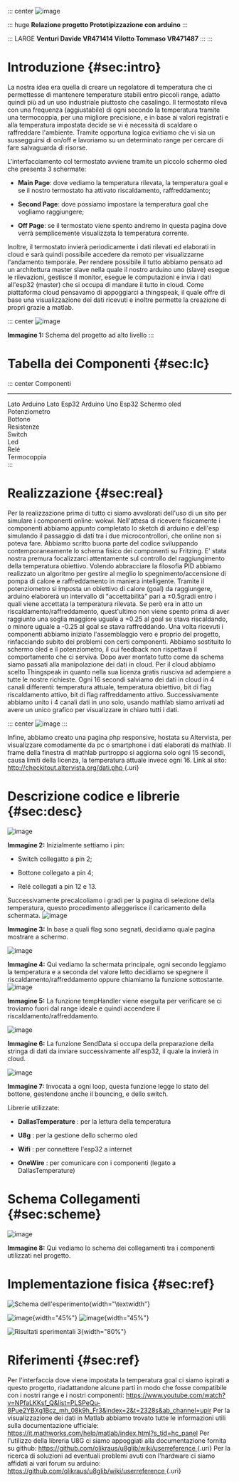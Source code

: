 ::: center
![image](images/logo.png)

::: huge
**Relazione progetto Prototipizzazione con arduino**
:::

::: LARGE
**Venturi Davide VR471414 Vilotto Tommaso VR471487**
:::
:::

# Introduzione {#sec:intro}

La nostra idea era quella di creare un regolatore di temperatura che ci
permettesse di mantenere temperature stabili entro piccoli range, adatto
quindi più ad un uso industriale piuttosto che casalingo. Il termostato
rileva con una frequenza (aggiustabile) di ogni secondo la temperatura
tramite una termocoppia, per una migliore precisione, e in base ai
valori registrati e alla temperatura impostata decide se vi è necessità
di scaldare o raffreddare l'ambiente. Tramite opportuna logica evitiamo
che vi sia un sussegguirsi di on/off e lavoriamo su un determinato range
per cercare di fare salvaguarda di risorse.

L'interfacciamento col termostato avviene tramite un piccolo schermo
oled che presenta 3 schermate:

-   **Main Page**: dove vediamo la temperatura rilevata, la temperatura
    goal e se il nostro termostato ha attivato riscaldamento,
    raffreddamento;

-   **Second Page**: dove possiamo impostare la temperatura goal che
    vogliamo raggiungere;

-   **Off Page**: se il termostato viene spento andremo in questa pagina
    dove verrà semplicemente visualizzata la temperatura corrente.

Inoltre, il termostato invierà periodicamente i dati rilevati ed
elaborati in cloud e sarà quindi possibile accedere da remoto per
visualizzarne l'andamento temporale. Per rendere possibile il tutto
abbiamo pensato ad un architettura master slave nella quale il nostro
arduino uno (slave) esegue le rilevazioni, gestisce il monitor, esegue
le computazioni e invia i dati all'esp32 (master) che si occupa di
mandare il tutto in cloud. Come piattaforma cloud pensavamo di
appoggiarci a thingspeak, il quale offre di base una visualizzazione dei
dati ricevuti e inoltre permette la creazione di propri grazie a matlab.

::: center
![image](images/schema.png)

**Immagine 1:** Schema del progetto ad alto livello
:::

# Tabella dei Componenti {#sec:lc}

::: center
  Componenti      
  --------------- ------------
  Lato Arduino    Lato Esp32
  Arduino Uno     Esp32
  Schermo oled    
  Potenziometro   
  Bottone         
  Resistenze      
  Switch          
  Led             
  Relé            
  Termocoppia     
:::

# Realizzazione {#sec:real}

Per la realizzazione prima di tutto ci siamo avvalorati dell'uso di un
sito per simulare i componenti online: wokwi. Nell'attesa di ricevere
fisicamente i componenti abbiamo appunto completato lo sketch di arduino
e dell'esp simulando il passaggio di dati tra i due microcontrollori,
che online non si poteva fare. Abbiamo scritto buona parte del codice
sviluppando contemporaneamente lo schema fisico dei componenti su
Fritzing. E' stata nostra premura focalizzarci attentamente sul
controllo del raggiungimento della temperatura obiettivo. Volendo
abbracciare la filosofia PID abbiamo realizzato un algoritmo per gestire
al meglio lo spegnimento/accensione di pompa di calore e raffreddamento
in maniera intelligente. Tramite il potenziometro si imposta un
obiettivo di calore (goal) da raggiungere, arduino elaborerà un
intervallo di "accettabilità" pari a ±0.5gradi entro i quali viene
accettata la temperatura rilevata. Se però era in atto un
riscaldamento/raffreddamento, quest'ultimo non viene spento prima di
aver raggiunto una soglia maggiore uguale a +0.25 al goal se stava
riscaldando, o minore uguale a -0.25 al goal se stava raffreddando. Una
volta ricevuti i componenti abbiamo iniziato l'assemblaggio vero e
proprio del progetto, rinfacciando subito dei problemi con certi
componenti. Abbiamo sostituito lo schermo oled e il potenziometro, il
cui feedback non rispettava il comportamento che ci serviva. Dopo aver
montato tutto come da schema siamo passati alla manipolazione dei dati
in cloud. Per il cloud abbiamo scelto Thingspeak in quanto nella sua
licenza gratis riusciva ad adempiere a tutte le nostre richieste. Ogni
16 secondi salviamo dei dati in cloud in 4 canali differenti:
temperatura attuale, temperatura obiettivo, bit di flag riscaldamento
attivo, bit di flag raffreddamento attivo. Successivamente abbiamo unito
i 4 canali dati in uno solo, usando mathlab siamo arrivati ad avere un
unico grafico per visualizzare in chiaro tutti i dati.

::: center
![image](images/grafico.jpg)
:::

Infine, abbiamo creato una pagina php responsive, hostata su Altervista,
per visualizzare comodamente da pc o smartphone i dati elaborati da
mathlab. Il frame della finestra di mathlab purtroppo si aggiorna solo
ogni 15 secondi, causa limiti della licenza, la temperatura attuale
invece ogni 16. Link al sito:
[http://checkitout.altervista.org/dati.php ](http://checkitout.altervista.org/dati.php ){.uri}

# Descrizione codice e librerie {#sec:desc}

![image](images/setup.PNG)

**Immagine 2:** Inizialmente settiamo i pin:

-   Switch collegatto a pin 2;

-   Bottone collegato a pin 4;

-   Relé collegati a pin 12 e 13.

Successivamente precalcoliamo i gradi per la pagina di selezione della
temperatura, questo procedimento alleggerisce il caricamento della
schermata. ![image](images/loop.PNG)

**Immagine 3:** In base a quali flag sono segnati, decidiamo quale
pagina mostrare a schermo.

![image](images/mainPage.PNG)

**Immagine 4:** Qui vediamo la schermata principale, ogni secondo
leggiamo la temperatura e a seconda del valore letto decidiamo se
spegnere il riscaldamento/raffreddamento oppure chiamiamo la funzione
sottostante. ![image](images/tempHandler.PNG)

**Immagine 5:** La funzione tempHandler viene eseguita per verificare se
ci troviamo fuori dal range ideale e quindi accendere il
riscaldamento/raffreddamento.

![image](images/sendData.PNG)

**Immagine 6:** La funzione SendData si occupa della preparazione della
stringa di dati da inviare successivamente all'esp32, il quale la
invierà in cloud.

![image](images/readButton.PNG)

**Immagine 7:** Invocata a ogni loop, questa funzione legge lo stato del
bottone, gestendone anche il bouncing, e dello switch.

Librerie utilizzate:

-   **DallasTemperature** : per la lettura della temperatura

-   **U8g** : per la gestione dello schermo oled

-   **Wifi** : per connettere l'esp32 a internet

-   **OneWire** : per comunicare con i componenti (legato a
    DallasTemperature)

# Schema Collegamenti {#sec:scheme}

![image](images/fritz.png)

**Immagine 8:** Qui vediamo lo schema dei collegamenti tra i componenti
utilizzati nel progetto.

# Implementazione fisica {#sec:ref}

![Schema dell'esperimento](schema.png){width="\\textwidth"}

![image](grafico.jpg){width="45%"} ![image](grafico.jpg){width="45%"}

![Risultati sperimentali 3](grafico.jpg){width="80%"}

# Riferimenti {#sec:ref}

Per l'interfaccia dove viene impostata la temperatura goal ci siamo
ispirati a questo progetto, riadattandone alcune parti in modo che fosse
compatibile con i nostri range e i nostri componenti:
<https://www.youtube.com/watch?v=NPfaLKKsf_Q&list=PLSPeQu-8Pue2YBXg1Bcz_mh_08k9h_Fr3&index=2&t=2328s&ab_channel=upir>
Per la visualizzazione dei dati in Matlab abbiamo trovato tutte le
informazioni utili sulla documentazione ufficiale:
<https://it.mathworks.com/help/matlab/index.html?s_tid=hc_panel> Per
l'utilizzo della libreria U8G ci siamo appoggiati alla documentazione
fornita su github:
[https://github.com/olikraus/u8glib/wiki/userreference ](https://github.com/olikraus/u8glib/wiki/userreference ){.uri}
Per la ricerca di soluzioni ad eventuali problemi avuti con l'hardware
ci siamo affidati ai vari forum su arduino:
[https://github.com/olikraus/u8glib/wiki/userreference ](https://github.com/olikraus/u8glib/wiki/userreference ){.uri}
